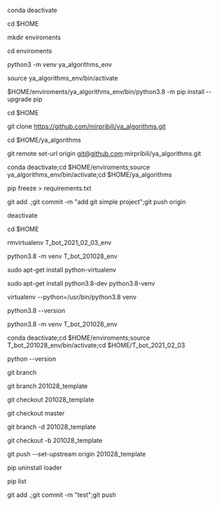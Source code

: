 conda deactivate

cd $HOME

mkdir enviroments

cd enviroments

python3 -m venv ya_algorithms_env

source ya_algorithms_env/bin/activate

$HOME/enviroments/ya_algorithms_env/bin/python3.8 -m pip install --upgrade pip

cd $HOME

git clone https://github.com/mirpribili/ya_algorithms.git

cd $HOME/ya_algorithms

git remote set-url origin git@github.com:mirpribili/ya_algorithms.git

conda deactivate;cd $HOME/enviroments;source ya_algorithms_env/bin/activate;cd $HOME/ya_algorithms

pip freeze > requirements.txt

git add .;git commit -m "add git simple project";git push origin



deactivate

cd \$HOME

rmvirtualenv T_bot_2021_02_03_env

python3.8 -m venv T_bot_201028_env

sudo apt-get install python-virtualenv

sudo apt-get install python3.8-dev python3.8-venv

virtualenv --python=/usr/bin/python3.8 venv

python3.8 --version

python3.8 -m venv T_bot_201028_env

conda deactivate;cd \$HOME/enviroments;source T_bot_201028_env/bin/activate;cd \$HOME/T_bot_2021_02_03

python --version

git branch

git branch 201028_template

git checkout 201028_template

git checkout master

git branch -d 201028_template

git checkout -b 201028_template

git push --set-upstream origin 201028_template

pip uninstall loader

pip list

git add .;git commit -m "test";git push
